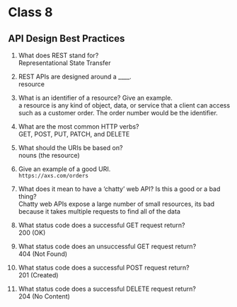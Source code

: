 # Class 8  

## API Design Best Practices

1. What does REST stand for?  
Representational State Transfer  

2. REST APIs are designed around a ____.  
resource  

3. What is an identifier of a resource? Give an example.  
a resource is any kind of object, data, or service that a client can access such as a customer order. The order number would be the identifier. 

4. What are the most common HTTP verbs?  
GET, POST, PUT, PATCH, and DELETE  

5. What should the URIs be based on?  
nouns (the resource)  

6. Give an example of a good URI.  
`https://axs.com/orders`  

7. What does it mean to have a ‘chatty’ web API? Is this a good or a bad thing?  
Chatty web APIs expose a large number of small resources, its bad because it takes multiple requests to find all of the data  

8. What status code does a successful GET request return?  
200 (OK)  

9. What status code does an unsuccessful GET request return?  
404 (Not Found)  

10. What status code does a successful POST request return?  
201  (Created)

11. What status code does a successful DELETE request return?  
204 (No Content)  
